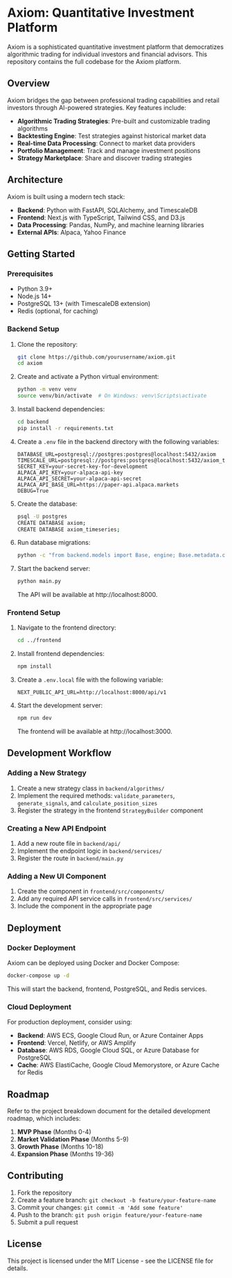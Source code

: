 # Axiom: Quantitative Investment Platform

Axiom is a sophisticated quantitative investment platform that democratizes algorithmic trading for individual investors and financial advisors. This repository contains the full codebase for the Axiom platform.

## Overview

Axiom bridges the gap between professional trading capabilities and retail investors through AI-powered strategies. Key features include:

- **Algorithmic Trading Strategies**: Pre-built and customizable trading algorithms
- **Backtesting Engine**: Test strategies against historical market data
- **Real-time Data Processing**: Connect to market data providers
- **Portfolio Management**: Track and manage investment positions
- **Strategy Marketplace**: Share and discover trading strategies

## Architecture

Axiom is built using a modern tech stack:

- **Backend**: Python with FastAPI, SQLAlchemy, and TimescaleDB
- **Frontend**: Next.js with TypeScript, Tailwind CSS, and D3.js
- **Data Processing**: Pandas, NumPy, and machine learning libraries
- **External APIs**: Alpaca, Yahoo Finance

## Getting Started

### Prerequisites

- Python 3.9+
- Node.js 14+
- PostgreSQL 13+ (with TimescaleDB extension)
- Redis (optional, for caching)

### Backend Setup

1. Clone the repository:
   ```bash
   git clone https://github.com/yourusername/axiom.git
   cd axiom
   ```

2. Create and activate a Python virtual environment:
   ```bash
   python -m venv venv
   source venv/bin/activate  # On Windows: venv\Scripts\activate
   ```

3. Install backend dependencies:
   ```bash
   cd backend
   pip install -r requirements.txt
   ```

4. Create a `.env` file in the backend directory with the following variables:
   ```
   DATABASE_URL=postgresql://postgres:postgres@localhost:5432/axiom
   TIMESCALE_URL=postgresql://postgres:postgres@localhost:5432/axiom_timeseries
   SECRET_KEY=your-secret-key-for-development
   ALPACA_API_KEY=your-alpaca-api-key
   ALPACA_API_SECRET=your-alpaca-api-secret
   ALPACA_API_BASE_URL=https://paper-api.alpaca.markets
   DEBUG=True
   ```

5. Create the database:
   ```bash
   psql -U postgres
   CREATE DATABASE axiom;
   CREATE DATABASE axiom_timeseries;
   ```

6. Run database migrations:
   ```bash
   python -c "from backend.models import Base, engine; Base.metadata.create_all(engine)"
   ```

7. Start the backend server:
   ```bash
   python main.py
   ```

   The API will be available at http://localhost:8000.

### Frontend Setup

1. Navigate to the frontend directory:
   ```bash
   cd ../frontend
   ```

2. Install frontend dependencies:
   ```bash
   npm install
   ```

3. Create a `.env.local` file with the following variable:
   ```
   NEXT_PUBLIC_API_URL=http://localhost:8000/api/v1
   ```

4. Start the development server:
   ```bash
   npm run dev
   ```

   The frontend will be available at http://localhost:3000.

## Development Workflow

### Adding a New Strategy

1. Create a new strategy class in `backend/algorithms/`
2. Implement the required methods: `validate_parameters`, `generate_signals`, and `calculate_position_sizes`
3. Register the strategy in the frontend `StrategyBuilder` component

### Creating a New API Endpoint

1. Add a new route file in `backend/api/`
2. Implement the endpoint logic in `backend/services/`
3. Register the route in `backend/main.py`

### Adding a New UI Component

1. Create the component in `frontend/src/components/`
2. Add any required API service calls in `frontend/src/services/`
3. Include the component in the appropriate page

## Deployment

### Docker Deployment

Axiom can be deployed using Docker and Docker Compose:

```bash
docker-compose up -d
```

This will start the backend, frontend, PostgreSQL, and Redis services.

### Cloud Deployment

For production deployment, consider using:

- **Backend**: AWS ECS, Google Cloud Run, or Azure Container Apps
- **Frontend**: Vercel, Netlify, or AWS Amplify
- **Database**: AWS RDS, Google Cloud SQL, or Azure Database for PostgreSQL
- **Cache**: AWS ElastiCache, Google Cloud Memorystore, or Azure Cache for Redis

## Roadmap

Refer to the project breakdown document for the detailed development roadmap, which includes:

1. **MVP Phase** (Months 0-4)
2. **Market Validation Phase** (Months 5-9)
3. **Growth Phase** (Months 10-18)
4. **Expansion Phase** (Months 19-36)

## Contributing

1. Fork the repository
2. Create a feature branch: `git checkout -b feature/your-feature-name`
3. Commit your changes: `git commit -m 'Add some feature'`
4. Push to the branch: `git push origin feature/your-feature-name`
5. Submit a pull request

## License

This project is licensed under the MIT License - see the LICENSE file for details.